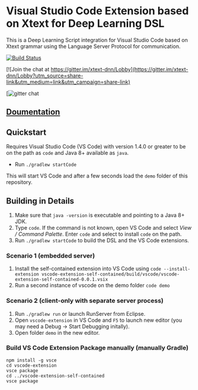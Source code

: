 # Visual Studio Code Extension based on Xtext for Deep Learning DSL

This is a Deep Learning Script integration for Visual Studio Code based on Xtext grammar using the Language Server Protocol for communication.

[![Build Status](https://travis-ci.org/Xpitfire/xtext-dnn.svg?branch=master)](https://travis-ci.org/Xpitfire/xtext-dnn)

[![Join the chat at https://gitter.im/xtext-dnn/Lobby](https://gitter.im/xtext-dnn/Lobby?utm_source=share-link&utm_medium=link&utm_campaign=share-link)

[![gitter chat](https://gitter.im/xtext-dnn)

## [Doumentation](doc/README.md) 

## Quickstart

Requires Visual Studio Code (VS Code) with version 1.4.0 or greater to be on the path as `code` and Java 8+ available as `java`.

- Run `./gradlew startCode`

This will start VS Code and after a few seconds load the `demo` folder of this repository.

## Building in Details

1. Make sure that `java -version` is executable and pointing to a Java 8+ JDK.
2. Type `code`. If the command is not known, open VS Code and select *View / Command Palette*. Enter `code` and select to install `code` on the path.
1. Run `./gradlew startCode` to build the DSL and the VS Code extensions.

### Scenario 1 (embedded server)

1. Install the self-contained extension into VS Code using
    `code --install-extension vscode-extension-self-contained/build/vscode/vscode-extension-self-contained-0.0.1.vsix`
2. Run a second instance of vscode on the demo folder `code demo`

### Scenario 2 (client-only with separate server process)

1. Run `./gradlew run` or launch RunServer from Eclipse.
2. Open `vscode-extension` in VS Code and `F5` to launch new editor (you may need a Debug -> Start Debugging initally).
1. Open folder `demo` in the new editor.


### Build VS Code Extension Package manually (manually Gradle)

```
npm install -g vsce
cd vscode-extension
vsce package
cd ../vscode-extension-self-contained
vsce package
```
